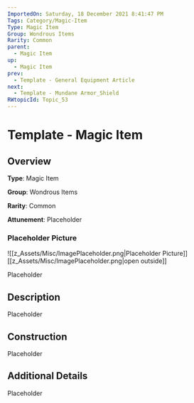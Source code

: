 ```yaml
---
ImportedOn: Saturday, 18 December 2021 8:41:47 PM
Tags: Category/Magic-Item
Type: Magic Item
Group: Wondrous Items
Rarity: Common
parent:
  - Magic Item
up:
  - Magic Item
prev:
  - Template - General Equipment Article
next:
  - Template - Mundane Armor_Shield
RWtopicId: Topic_53
---
```

# Template - Magic Item
## Overview
**Type**: Magic Item

**Group**: Wondrous Items

**Rarity**: Common

**Attunement**: Placeholder

### Placeholder Picture
![[z_Assets/Misc/ImagePlaceholder.png|Placeholder Picture]]
[[z_Assets/Misc/ImagePlaceholder.png|open outside]]

Placeholder

## Description
Placeholder

## Construction
Placeholder

## Additional Details
Placeholder

